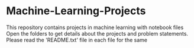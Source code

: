 # Machine-Learning-Projects
This repository contains projects in machine learning with notebook files
Open the folders to get details about the projects and problem statements. Please read the 'README.txt' file in each file for the same
